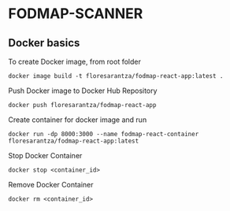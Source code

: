 # FODMAP-SCANNER

## Docker basics
To create Docker image, from root folder

    docker image build -t floresarantza/fodmap-react-app:latest .

Push Docker image to Docker Hub Repository

    docker push floresarantza/fodmap-react-app

Create container for docker image and run

    docker run -dp 8000:3000 --name fodmap-react-container floresarantza/fodmap-react-app:latest

Stop Docker Container

    docker stop <container_id>

Remove Docker Container

    docker rm <container_id>